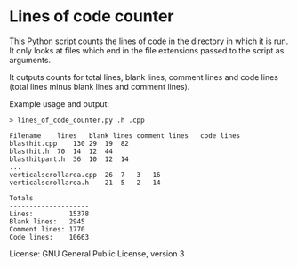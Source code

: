 # Lines of code counter

This Python script counts the lines of code in the directory in which it is run.  It only looks at files which end in the file extensions passed to the script as arguments.

It outputs counts for total lines, blank lines, comment lines and code lines (total lines minus blank lines and comment lines).

Example usage and output:

```
> lines_of_code_counter.py .h .cpp

Filename    lines   blank lines comment lines   code lines
blasthit.cpp    130 29  19  82
blasthit.h  70  14  12  44
blasthitpart.h  36  10  12  14
...
verticalscrollarea.cpp  26  7   3   16
verticalscrollarea.h    21  5   2   14

Totals
--------------------
Lines:         15378
Blank lines:   2945
Comment lines: 1770
Code lines:    10663
```

License: GNU General Public License, version 3
